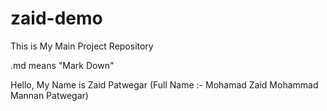 # zaid-demo
This is My Main Project Repository

.md means "Mark Down"
<br>

Hello,
My Name is Zaid Patwegar
(Full Name :- Mohamad Zaid Mohammad Mannan Patwegar)
